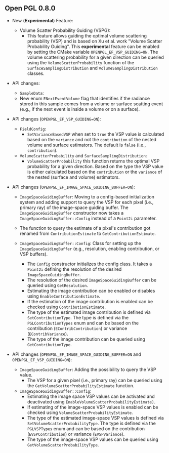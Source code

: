 ## Open PGL 0.8.0

- New (**Experimental**) Feature:
    - Volume Scatter Probability Guiding (VSPG):
        - This feature allows guiding the optimal volume scattering probability (VSP) and is based on Xu et al. work "Volume Scatter Probability Guiding".
        This **experimental** feature can be enabled by setting the CMake variable `OPENPGL_EF_VSP_GUIDING=ON`.
        The volume scattering probability for a given direction can be queried using the `VolumeScatterProbability` function of the `SurfaceSamplingDistribution` and `VolumeSamplingDistribution` classes.
- API changes:
    - `SampleData`:
    - New enum `ENextEventVolume` flag that identifies if the radiance stored in this sample comes from a volume or surface scatting event (e.g., if the next event is inside a volume or on a surface).
- API changes (`OPENPGL_EF_VSP_GUIDING=ON`):
    - `FieldConfig`:
        - `SetVarianceBasedVSP` when set to `true` the VSP value is calculated based on the `variance` and not the `contribution` of the nested volume and surface estimators. The default is `false` (i.e., `contribution`).
    - `VolumeScatterProbability` and `SurfaceSamplingDistribution`:
        - `VolumeScatterProbability` this function returns the optimal VSP probability for a given direction. Based on the type the VSP value is either calculated based on the `contribution` or the `variance` of the nested (surface and volume) estimators.
- API changes (`OPENPGL_EF_IMAGE_SPACE_GUIDING_BUFFER=ON`):
    - `ImageSpaceGuidingBuffer`:
    Moving to a config-based initialization system and adding support to query the VSP for each pixel (i.e., primary ray) of the image-space guiding buffer.
    The `ImageSpaceGuidingBuffer` constructor now takes a `ImageSpaceGuidingBuffer::Config` instead of a `Point2i` parameter.
    - The function to query the estimate of a pixel's contribution got renamed from `ContributionEstimate` to `GetContributionEstimate`.
    
    - `ImageSpaceGuidingBuffer::Config`: Class for setting up the `ImageSpaceGuidingBuffer` (e.g., resolution, enabling contribution, or VSP buffers).
        - The `Config` constructor initializes the config class. It takes a `Point2i` defining the resolution of the desired `ImageSpaceGuidingBuffer`.
        - The resolution of the desired `ImageSpaceGuidingBuffer` can be queried using `GetResolution`.
        - Estimating the image contribution can be enabled or disables using `EnableContributionEstimate`.
        - If the estimation of the image contribution is enabled can be checked using `ContributionEstimate`.
        - The type of the estimated image contribution is defined via `SetContributionType`. The type is defined via the `PGLContributionTypes` enum and can be based on the contribution (`EContribContribution`) or variance (`EContribVariance`).
        - The type of the image contribution can be queried using `GetContributionType`.

- API changes (`OPENPGL_EF_IMAGE_SPACE_GUIDING_BUFFER=ON` and `OPENPGL_EF_VSP_GUIDING=ON`):
    - `ImageSpaceGuidingBuffer`: Adding the possibility to query the VSP value.
        - The VSP for a given pixel (i.e., primary ray) can be queried using the `GetVolumeScatterProbabilityEstimate` function.
    - `ImageSpaceGuidingBuffer::Config`:
        - Estimating the image space VSP values can be activated and deactivated using `EnableVolumeScatterProbabilityEstimate)`.
        - If estimating of the image-space VSP values is enabled can be checked using `VolumeScatterProbabilityEstimate`.
        - The type of the estimated image-space VSP values is defined via `SetVolumeScatterProbabilityType`. The type is defined via the `PGLVSPTypes` enum and can be based on the contribution (`EVSPContribution`) or variance (`EVSPVariance`).
        - The type of the image-space VSP values can be queried using `GetVolumeScatterProbabilityType`.